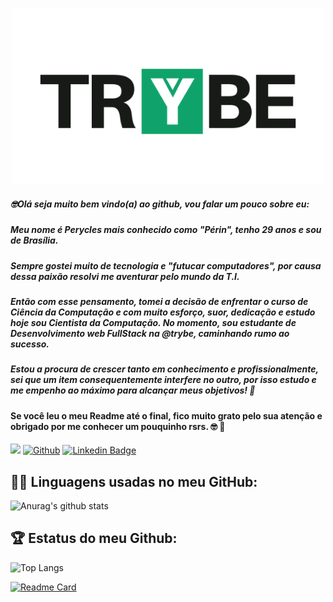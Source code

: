 <p align="center">
<img src="https://github.com/PeryclesReis/PeryclesReis/blob/master/trybeFig.png" width="500px">
</p>

<p>

##### 🤓Olá seja muito bem vindo(a) ao github, vou falar um pouco sobre eu:
##### Meu nome é Perycles mais conhecido como "Périn", tenho 29 anos e sou de Brasília.
##### Sempre gostei muito de tecnologia e "futucar computadores", por causa dessa paixão resolvi me aventurar pelo mundo da T.I.
##### Então com esse pensamento, tomei a decisão de enfrentar o curso de Ciência da Computação e com muito esforço, suor, dedicação e estudo hoje sou Cientista da Computação. No momento, sou estudante de Desenvolvimento web FullStack na @trybe, caminhando rumo ao sucesso.

##### Estou a procura de crescer tanto em conhecimento e profissionalmente, sei que um item consequentemente interfere no outro, por isso estudo e me empenho ao máximo para alcançar meus objetivos! 🔖
  
#### Se você leu o meu Readme até o final, fico muito grato pelo sua atenção e obrigado por me conhecer um pouquinho rsrs. 🤓 🚀
</p>

![](https://visitor-badge.laobi.icu/badge?page_id=Peryclesreis.Peryclesreis)
[![Github](https://img.shields.io/github/followers/Peryclesreis?label=Follow&style=social)](https://github.com/Peryclesreis)
[![Linkedin Badge](https://img.shields.io/badge/-LinkedIn-blue?style=flat-square&logo=Linkedin&logoColor=white&link=https://www.linkedin.com/in/perycles-floriano/)](https://www.linkedin.com/in/perycles-floriano/)

## 👨‍💻 Linguagens usadas no meu GitHub:
![Anurag's github stats](https://github-readme-stats.vercel.app/api?username=Peryclesreis&theme=dark&show_icons=true)
<br/>
## 🏆 Estatus do meu Github:
![Top Langs](https://readme-stats-cfgj2cxdy.vercel.app/api/top-langs/?username=Peryclesreis&layout=compact&hide=c#,php&theme=dracula&show_icons=true)

[![Readme Card](https://github-readme-stats.vercel.app/api/pin/?username=Peryclesreis&repo=github-readme-stats&show_owner=true)](https://github.com/anuraghazra/github-readme-stats)

